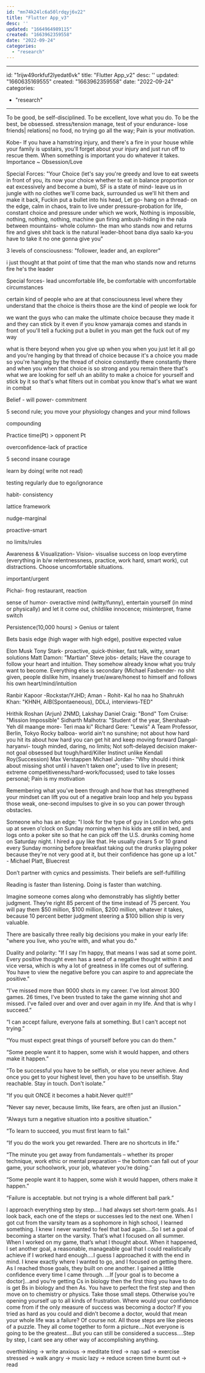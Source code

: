 ```yaml
---
id: "mn74k24lc6a50lrdqyj6v22"
title: "Flutter App_v3"
desc: ''
updated: "1664964989115"
created: "1663962359558"
date: "2022-09-24"
categories: 
  - "research"
---
```


---
id: "1rijw49orkfuf2lyedat6vk"
title: "Flutter App_v2"
desc: ''
updated: "1660635169555"
created: "1663962359558"
date: "2022-09-24"
categories: 
  - "research"
---

To be good, be self-disciplined. To be excellent, love what you do. To be the best, be obsessed. stress/tension manage, test of your endurance- lose friends| relations| no food, no trying go all the way; Pain is your motivation.

Kobe- If you have a hamstring injury, and there's a fire in your house while your family is upstairs, you'll forget about your injury and just run off to rescue them. When something is important you do whatever it takes. Importance ~ Obsession/Love

Special Forces: "Your Choice (let's say you're greedy and love to eat sweets in front of you, its now your choice whether to eat in balance proportion or eat excessively and become a bum), SF is a state of mind- leave us in jungle with no clothes we'll come back, surrounded us we'll hit them and make it back, Fuckin put a bullet into his head, Let go- hang on a thread- on the edge, calm in chaos, train to live under pressure-probation for life, constant choice and pressure under which we work, Nothing is impossible, nothing, nothing, nothing, machine gun firing ambush-hiding in the nala between mountains- whole column- the man who stands now and returns fire and gives shit back is the natural leader-bhoot bana diya saalo ka-you have to take it no one gonna give you"

3 levels of consciousness: "follower, leader and, an explorer"

i just thought at that point of time that the man who stands now and returns fire he's the leader

Special forces- lead uncomfortable life, be comfortable with uncomfortable circumstances

certain kind of people who are at that consciousness level where they understand that the choice is theirs those are the kind of people we look for

we want the guys who can make the ultimate choice because they made it and they can stick by it even if you know yamaraja comes and stands in front of you'll tell a fucking put a bullet in you man get the fuck out of my way

what is there beyond when you give up when you when you just let it all go and you're hanging by that thread of choice because it's a choice you made so you're hanging by the thread of choice constantly there constantly there and when you when that choice is so strong and you remain there that's what we are looking for self uh an ability to make a choice for yourself and stick by it so that's what filters out in combat you know that's what we want in combat 

Belief - will power- commitment

5 second rule; you move your physiology changes and your mind follows

compounding

Practice time(Pt) > opponent Pt

overconfidence-lack of practice

5 second insane courage

learn by doing( write not read)

testing regularly due to ego/ignorance

habit- consistency

lattice framework

nudge-marginal

proactive-smart

no limits/rules

Awareness & Visualization- Vision- visualise success on loop everytime (everything in b/w relentnessness, practice, work hard, smart work), cut distractions. Choose uncomfortable situations.

important/urgent

Pichai- frog restaurant, reaction

sense of humor- overactive mind (witty/funny), entertain yourself (in mind or physically) and let it come out, childlike innocence; misinterpret, frame switch


Persistence(10,000 hours) > Genius or talent

Bets basis edge (high wager with high edge), positive expected value


Elon Musk
Tony Stark- proactive, quick-thinker, fast talk, witty, smart solutions
Matt Damon: "Martian"
Steve jobs- details; Have the courage to follow your heart and intuition. They somehow already know what you truly want to become. Everything else is secondary
(Michael Fasbender- no shit given, people dislike him, insanely true/aware/honest to himself and follows his own heart/mind/intuition


Ranbir Kapoor -Rockstar/YJHD;
Aman - Rohit- Kal ho naa ho
Shahrukh Khan: "KHNH, AIB(Spontaeneous), DDLJ, interviews-TED"



Hrithik Roshan (Arjun) ZNMD, Lakshay
Daniel Craig: "Bond"
Tom Cruise: "Mission Impossible"
Sidharth Malhotra: "Student of the year, Shershaah-Yeh dil maange more- Teri maa ki"
Richard Gere: "Lewis"
A Team
Professor, Berlin, Tokyo
Rocky balboa- world ain't no sunshine; not about how hard you hit its about how hard you can get hit and keep moving forward
Dangal- haryanvi- tough minded, daring, no limits; Not soft-delayed decision maker-not goal obsessed but tough/hard/Killer Instinct unlike Kendall Roy(Succession)
Max Verstappen
Michael Jordan- "Why should i think about missing shot until i haven't taken one"; used to live in present; extreme competitiveness/hard-work/focussed; used to take losses personal; Pain is my motivation


Remembering what you’ve been through and how that has strengthened your mindset can lift you out of a negative brain loop and help you bypass those weak, one-second impulses to give in so you can power through obstacles. 



Someone who has an edge: "I look for the type of guy in London who gets up at seven o'clock on Sunday morning when his kids are still in bed, and logs onto a poker site so that he can pick off the U.S. drunks coming home on Saturday night. I hired a guy like that. He usually clears 5 or 10 grand every Sunday morning before breakfast taking out the drunks playing poker because they're not very good at it, but their confidence has gone up a lot." - Michael Platt, Bluecrest

Don’t partner with cynics and pessimists. Their beliefs are self-fulfilling


Reading is faster than listening. Doing is faster than watching.


Imagine someone comes along who demonstrably has slightly better judgment. They’re right 85 percent of the time instead of 75 percent. You will pay them $50 million, $100 million, $200 million, whatever it takes, because 10 percent better judgment steering a $100 billion ship is very valuable. 


There are basically three really big decisions you make in your early life: "where you live, who you’re with, and what you do."


Duality and polarity: "If I say I’m happy, that means I was sad at some point. Every positive thought even has a seed of a negative thought within it and vice versa, which is why a lot of greatness in life comes out of suffering. You have to view the negative before you can aspire to and appreciate the positive."

“I've missed more than 9000 shots in my career. I've lost almost 300 games. 26 times, I've been trusted to take the game winning shot and missed. I've failed over and over and over again in my life. And that is why I succeed.”

“I can accept failure, everyone fails at something. But I can't accept not trying.”

“You must expect great things of yourself before you can do them.”

“Some people want it to happen, some wish it would happen, and others make it happen.”

“To be successful you have to be selfish, or else you never achieve. And once you get to your highest level, then you have to be unselfish. Stay reachable. Stay in touch. Don't isolate.”

“If you quit ONCE it becomes a habit.Never quit!!!”

“Never say never, because limits, like fears, are often just an illusion.”

“Always turn a negative situation into a positive situation.”

“To learn to succeed, you must first learn to fail.”

“If you do the work you get rewarded. There are no shortcuts in life.”

“The minute you get away from fundamentals – whether its proper technique, work ethic or mental preparation – the bottom can fall out of your game, your schoolwork, your job, whatever you’re doing.”

“Some people want it to happen, some wish it would happen, others make it happen.”

“Failure is acceptable. but not trying is a whole different ball park.”


I approach everything step by step….I had always set short-term goals. As I look back, each one of the steps or successes led to the next one. When I got cut from the varsity team as a sophomore in high school, I learned something. I knew I never wanted to feel that bad again….So I set a goal of becoming a starter on the varsity. That’s what I focused on all summer. When I worked on my game, that’s what I thought about. When it happened, I set another goal, a reasonable, manageable goal that I could realistically achieve if I worked hard enough….I guess I approached it with the end in mind. I knew exactly where I wanted to go, and I focused on getting there. As I reached those goals, they built on one another. I gained a little confidence every time I came through. …If [your goal is to become a doctor]…and you’re getting Cs in biology then the first thing you have to do is get Bs in biology and then As. You have to perfect the first step and then move on to chemistry or physics. Take those small steps. Otherwise you’re opening yourself up to all kinds of frustration. Where would your confidence come from if the only measure of success was becoming a doctor? If you tried as hard as you could and didn’t become a doctor, would that mean your whole life was a failure? Of course not. All those steps are like pieces of a puzzle. They all come together to form a picture….Not everyone is going to be the greatest….But you can still be considered a success….Step by step, I cant see any other way of accomplishing anything.



overthinking -> write
anxious -> meditate
tired -> nap
sad -> exercise
stressed -> walk
angry -> music
lazy -> reduce screen time
burnt out -> read
